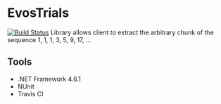 # EvosTrials
[![Build Status](https://travis-ci.org/ArtHerasymov/EvosTrials.svg?branch=master)](https://travis-ci.org/ArtHerasymov/EvosTrials)
Library allows client to extract the arbitrary chunk of the sequence 1, 1, 1, 3, 5, 9, 17, ...
## Tools
* .NET Framework 4.6.1
* NUnit
* Travis CI
